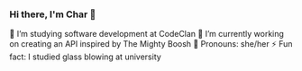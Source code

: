 ### Hi there, I'm Char 👋

🌱 I’m studying software development at CodeClan
:full_moon_with_face: I’m currently working on creating an API inspired by The Mighty Boosh
:pizza: Pronouns: she/her
⚡ Fun fact: I studied glass blowing at university

